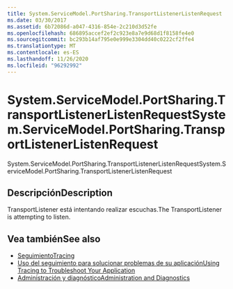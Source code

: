 ```yaml
---
title: System.ServiceModel.PortSharing.TransportListenerListenRequest
ms.date: 03/30/2017
ms.assetid: 6b72086d-a047-4316-854e-2c210d3d52fe
ms.openlocfilehash: 686895accef2ef2c923e8a7e9d68d1f8158fe4e0
ms.sourcegitcommit: bc293b14af795e0e999e3304dd40c0222cf2ffe4
ms.translationtype: MT
ms.contentlocale: es-ES
ms.lasthandoff: 11/26/2020
ms.locfileid: "96292992"
---
```

# <a name="systemservicemodelportsharingtransportlistenerlistenrequest"></a><span data-ttu-id="33e8e-102">System.ServiceModel.PortSharing.TransportListenerListenRequest</span><span class="sxs-lookup"><span data-stu-id="33e8e-102">System.ServiceModel.PortSharing.TransportListenerListenRequest</span></span>

<span data-ttu-id="33e8e-103">System.ServiceModel.PortSharing.TransportListenerListenRequest</span><span class="sxs-lookup"><span data-stu-id="33e8e-103">System.ServiceModel.PortSharing.TransportListenerListenRequest</span></span>  
  
## <a name="description"></a><span data-ttu-id="33e8e-104">Descripción</span><span class="sxs-lookup"><span data-stu-id="33e8e-104">Description</span></span>  

 <span data-ttu-id="33e8e-105">TransportListener está intentando realizar escuchas.</span><span class="sxs-lookup"><span data-stu-id="33e8e-105">The TransportListener is attempting to listen.</span></span>  
  
## <a name="see-also"></a><span data-ttu-id="33e8e-106">Vea también</span><span class="sxs-lookup"><span data-stu-id="33e8e-106">See also</span></span>

- [<span data-ttu-id="33e8e-107">Seguimiento</span><span class="sxs-lookup"><span data-stu-id="33e8e-107">Tracing</span></span>](index.md)
- [<span data-ttu-id="33e8e-108">Uso del seguimiento para solucionar problemas de su aplicación</span><span class="sxs-lookup"><span data-stu-id="33e8e-108">Using Tracing to Troubleshoot Your Application</span></span>](using-tracing-to-troubleshoot-your-application.md)
- [<span data-ttu-id="33e8e-109">Administración y diagnóstico</span><span class="sxs-lookup"><span data-stu-id="33e8e-109">Administration and Diagnostics</span></span>](../index.md)
